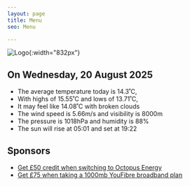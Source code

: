 ```yaml
---
layout: page
title: Menu
seo: Menu

---
```


![Logo](/images/logo.jpg){:width="832px"}

<!-- weather_marker starts -->
## On Wednesday, 20 August 2025

- The average temperature today is 14.3˚C,
- With highs of 15.55˚C and lows of 13.71˚C,
- It may feel like 14.08˚C with broken clouds
- The wind speed is 5.66m/s and visibility is 8000m
- The pressure is 1018hPa and humidity is 88%
- The sun will rise at 05:01 and set at 19:22

<!-- weather_marker ends -->

## Sponsors

- [Get £50 credit when switching to Octopus Energy](https://bit.ly/3oD1nnS)
- [Get £75 when taking a 1000mb YouFibre broadband plan](https://aklam.io/91zWhU?)
